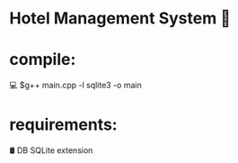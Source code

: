# Hotel Management System 🏨 
# compile: 
💻 $g++ main.cpp -l sqlite3 -o main 
# requirements:
🛢 DB SQLite extension

